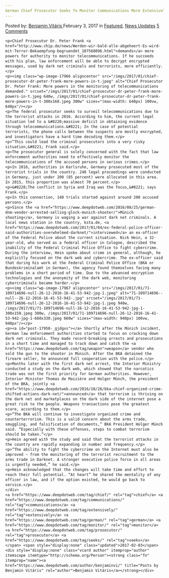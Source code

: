 ```yaml
---
German Chief Prosecutor Seeks To Monitor Communications More Extensively
---
```

<article class="post-listing post-17958 post type-post status-publish format-standard has-post-thumbnail hentry  tag-chief tag-communications tag-extensively tag-german tag-monitor tag-prosecutor tag-seeks">
    <div class="post-inner">
        <span>Posted by: <a href="https://www.deepdotweb.com/author/benjaminvi/" title="">Benjamin Vitáris </a></span>
    <span>February 3, 2017</span>
    <span>in <a href="https://www.deepdotweb.com/category/deepdot-news/" rel="category tag">Featured</a>, <a href="https://www.deepdotweb.com/category/news-updates/" rel="category tag">News Updates</a></span>
    <span><a href="https://www.deepdotweb.com/2017/02/03/german-chief-prosecutor-seeks-monitor-communications-extensively/#comments">5 Comments</a></span>
    </p>
    <div class="clear"></div>
    
    <p>Chief Prosecutor Dr. Peter Frank <a href="http://www.chip.de/news/Werden-wir-bald-alle-abgehoert-Es-wird-mit-Terror-Bekaempfung-begruendet_107568096.html">demands</a> more powers for authority to monitor telecommunications. If he succeeds with his plan, law enforcement will be able to decrypt encrypted messages, used by dark net criminals and terrorists, more efficiently.</p>
    <p><img class="wp-image-17966 aligncenter" src="/imgs/2017/01/chief-prosecutor-dr-peter-frank-more-powers-in-t.jpeg" alt="Chief Prosecutor Dr. Peter Frank: More powers in the monitoring of telecommunications demanded." srcset="/imgs/2017/01/chief-prosecutor-dr-peter-frank-more-powers-in-t.jpeg 640w, /imgs/2017/01/chief-prosecutor-dr-peter-frank-more-powers-in-t-300x168.jpeg 300w" sizes="(max-width: 640px) 100vw, 640px"/></p>
    <p>The federal prosecutor seeks to surveil telecommunications due to the terrorist attacks in 2016. According to him, the current legal situation led to a &#8220;massive deficit in obtaining evidence through telecommunications.&#8221; In the case of potential terrorists, the phone calls between the suspects are mostly encrypted, and investigators have a hard time decoding them.</p>
    <p>“This could lead the criminal prosecutors into a very risky situation,&#8221; Frank said.</p>
    <p>The prosecutor general is solely concerned with the fact that law enforcement authorities need to effectively monitor the telecommunications of the accused persons in serious crimes.</p>
    <p>In 2016, authorities in Karlsruhe, Germany prosecuted most of the terrorist trials in the country. 240 legal proceedings were conducted in Germany, just under 200 (85 percent) were allocated in this area. In 2015, this proportion was almost 70 percent.</p>
    <p>&#8220;The conflict in Syria and Iraq was the focus,&#8221; says Frank.</p>
    <p>In this connection, 140 trials started against around 200 accused persons.</p>
    <p>Since the <a href="https://www.deepdotweb.com/2016/08/25/german-dnm-vendor-arrested-selling-glock-munich-shooter/">Münich shooting</a>, Germany is waging a war against dark net criminals. A local news station in the country, ksta.de, <a href="https://www.deepdotweb.com/2017/01/04/ex-federal-police-officer-said-authorities-overwhelmed-darknet/">interviewed</a> an ex-officer of the Federal Police about the current situation. Nick Hein, a 32-year-old, who served as a federal officer in Cologne, described the inability of the Federal Criminal Police Office to fight cybercrime. During the interview, Hein spoke about crime in general, although, he explicitly focused on the dark web and cybercrime. The ex-officer said that during his work at the Federal Criminal Police Office (BKA or Bundeskriminalamt in German), the agency found themselves facing many problems in a short period of time. Due to the advanced encryption technologies and the anonymity of the dark web, monitoring cybercriminals became harder.</p>
    <p><img class="wp-image-17967 aligncenter" src="/imgs/2017/01/71-109714696-null-26-12-2016-16-41-53-942-jpg-1.jpeg" alt="71-109714696--null--26-12-2016-16-41-53-942-.jpg" srcset="/imgs/2017/01/71-109714696-null-26-12-2016-16-41-53-942-jpg-1.jpeg 940w, /imgs/2017/01/71-109714696-null-26-12-2016-16-41-53-942-jpg-1-300x150.jpeg 300w, /imgs/2017/01/71-109714696-null-26-12-2016-16-41-53-942-jpg-1-660x330.jpeg 660w" sizes="(max-width: 940px) 100vw, 940px"/></p>
    <p><a id="post-17958-_gjdgxs"></a> Shortly after the Münich incident, German law enforcement authorities started to focus on cracking down dark net criminals. They made record-breaking arrests and prosecutions in a short time and managed to track down and catch the <a href="https://www.deepdotweb.com/tag/weapon">weapon</a> vendor who sold the gun to the shooter in Münich. After the BKA detained the firearm seller, he announced full cooperation with the police.</p>
    <p>Months later with the first dark net arrest, the Interior Ministry conducted a study on the dark web, which showed that the narcotics trade was not the first priority for German authorities. However, Interior Minister Thomas de Maizière and Holger Münch, the president of the BKA, jointly <a href="https://www.deepdotweb.com/2016/10/26/bka-chief-organized-crime-shifted-actions-dark-net/">announced</a> that terrorism is thriving on the dark net and marketplaces on the dark side of the internet pose a great risk to the people. Weapons transactions pose the greatest scare, according to them.</p>
    <p>“The BKA will continue to investigate organized crime and counterterrorism. This is a valid concern about the arms trade, smuggling, and falsification of documents,” BKA President Holger Münch said. “Especially with these offenses, steps to combat terrorism should be taken.”</p>
    <p>Hein agreed with the study and said that the terrorist attacks in the country are rapidly expanding in number and frequency.</p>
    <p>“The ability to fight the cybercrime on the Internet must also be improved – from the monitoring of the terrorist recruitment to the arms trade in Darknet. A stronger executive police force in all areas is urgently needed,” he said.</p>
    <p>Hein acknowledged that the changes will take time and effort to reach their full potential. “At heart” he shared the mentality of any officer in law, and if the option existed, he would go back to service.</p>
    </div>
    <a href="https://www.deepdotweb.com/tag/chief/" rel="tag">chief</a> <a href="https://www.deepdotweb.com/tag/communications/" rel="tag">communications</a> <a href="https://www.deepdotweb.com/tag/extensively/" rel="tag">extensively</a> <a href="https://www.deepdotweb.com/tag/german/" rel="tag">german</a> <a href="https://www.deepdotweb.com/tag/monitor/" rel="tag">monitor</a> <a href="https://www.deepdotweb.com/tag/prosecutor/" rel="tag">prosecutor</a> <a href="https://www.deepdotweb.com/tag/seeks/" rel="tag">seeks</a></span> <span style="display:none" class="updated">2017-02-03</span>
    <div style="display:none" class="vcard author" itemprop="author" itemscope itemtype="http://schema.org/Person"><strong class="fn" itemprop="name"><a href="https://www.deepdotweb.com/author/benjaminvi/" title="Posts by Benjamin Vitáris" rel="author">Benjamin Vitáris</a></strong></div>
    
